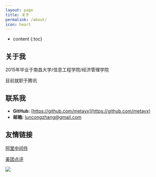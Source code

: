 ```yaml
---
layout: page
title: 关于
permalink: /about/
icon: heart
---
```


* content
{:toc}

## 关于我


2015年毕业于南昌大学/信息工程学院/经济管理学院

目前就职于腾讯


## 联系我

* **GitHub:** [https://github.com/metayx](https://github.com/metayx)
* **邮箱:** luncongzhang@gmail.com

## 友情链接


[阿里中间件](http://jm.taobao.org/)

[美团点评](https://tech.meituan.com/)

![](https://i.loli.net/2018/07/23/5b558352b739a.jpg)

